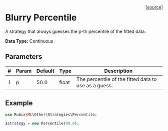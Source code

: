 <span style="float:right;"><a href="https://github.com/RubixML/RubixML/blob/master/src/Other/Strategies/Percentile.php">[source]</a></span>

# Blurry Percentile
A strategy that always guesses the p-th percentile of the fitted data.

**Data Type:** Continuous

## Parameters
| # | Param | Default | Type | Description |
|---|---|---|---|---|
| 1 | p | 50.0 | float | The percentile of the fitted data to use as a guess. |

## Example
```php
use Rubix\ML\Other\Strategies\Percentile;

$strategy = new Percentile(90.0);
```